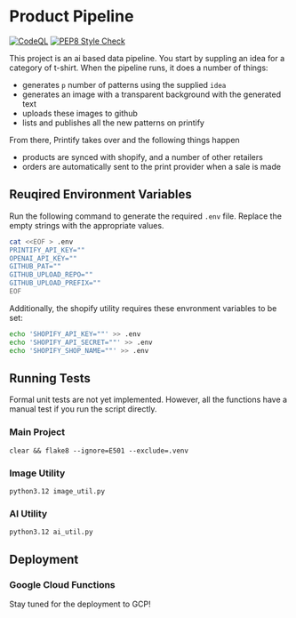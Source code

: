 # Product Pipeline

[![CodeQL](https://github.com/parishwolfe/product-pipeline/actions/workflows/github-code-scanning/codeql/badge.svg)](https://github.com/parishwolfe/product-pipeline/actions/workflows/github-code-scanning/codeql) [![PEP8 Style Check](https://github.com/parishwolfe/product-pipeline/actions/workflows/pep8.yaml/badge.svg)](https://github.com/parishwolfe/product-pipeline/actions/workflows/pep8.yaml)

This project is an ai based data pipeline. You start by suppling an idea for a category of t-shirt. When the pipeline runs, it does a number of things:

- generates `p` number of patterns using the supplied `idea`
- generates an image with a transparent background with the generated text
- uploads these images to github
- lists and publishes all the new patterns on printify

From there, Printify takes over and the following things happen

- products are synced with shopify, and a number of other retailers
- orders are automatically sent to the print provider when a sale is made

## Reuqired Environment Variables

Run the following command to generate the required `.env` file. Replace the empty strings with the appropriate values.

```bash
cat <<EOF > .env
PRINTIFY_API_KEY=""
OPENAI_API_KEY=""
GITHUB_PAT=""
GITHUB_UPLOAD_REPO=""
GITHUB_UPLOAD_PREFIX=""
EOF
```

Additionally, the shopify utility requires these envronment variables to be set:

```bash
echo 'SHOPIFY_API_KEY=""' >> .env
echo 'SHOPIFY_API_SECRET=""' >> .env
echo 'SHOPIFY_SHOP_NAME=""' >> .env
```

## Running Tests

Formal unit tests are not yet implemented. However, all the functions have a manual test if you run the script directly.

### Main Project

`clear && flake8 --ignore=E501 --exclude=.venv`  

### Image Utility

`python3.12 image_util.py`  

### AI Utility

`python3.12 ai_util.py`  

## Deployment

### Google Cloud Functions

Stay tuned for the deployment to GCP!
